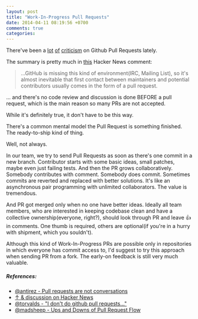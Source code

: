 ```yaml
---
layout: post
title: "Work-In-Progress Pull Requests"
date: 2014-04-11 08:19:56 +0700
comments: true
categories:
---
```


There've been a [lot][1] [of][2] [criticism][3] on Github Pull Requests
lately.

The summary is pretty much in [this][4] Hacker News comment:

> ...GitHub is missing this kind of environment(IRC, Mailing List), so
> it's almost inevitable that first contact between maintainers and
> potential contributors usually comes in the form of a pull request.

... and there's no code review and discussion is done BEFORE a pull
request, which is the main reason so many PRs are not accepted.

While it's definitely true, it don't have to be this way.

There's a common mental model the Pull Request is something finished.
The ready-to-ship kind of thing.

Well, not always.

In our team, we try to send Pull Requests as soon as there's one commit
in a new branch. Contributor starts with some basic ideas, small
patches, maybe even just failing tests. And then the PR grows
collaboratively. Somebody contributes with comment. Somebody does
commit. Sometimes commits are reverted and replaced with better
solutions. It's like an asynchronous pair programming with unlimited
collaborators. The value is tremendous.

And PR got merged only when no one have better ideas. Ideally all team
members, who are interested in keeping codebase clean and have a
collective ownership(everyone, right?), should look through PR and leave
:thumbsup: in comments. One thumb is required, others are optional(if
you're in a hurry with shipment, which you souldn't).

Although this kind of Work-In-Progress PRs are possible only in
repositories in which everyone has commit access to, I'd suggest to try
this approach when sending PR from a fork. The early-on feedback is
still very much valuable.

##### References:

- [@antirez - Pull requests are not conversations][1]
- [↑ & discussion on Hacker News][5]
- [@torvalds - "I don't do github pull requests..."][2]
- [@madsheep - Ups and Downs of Pull Request Flow][3]



[1]: http://oldblog.antirez.com/post/pull-requests-are-not-conversations.html
[2]: https://github.com/torvalds/linux/pull/17#issuecomment-5654674
[3]: https://netguru.co/blog/posts/ups-and-downs-of-pull-request-flow-part-1
[4]: https://news.ycombinator.com/item?id=2183287
[5]: https://news.ycombinator.com/item?id=2182873
